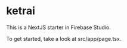 # ketrai

This is a NextJS starter in Firebase Studio.

To get started, take a look at src/app/page.tsx.
